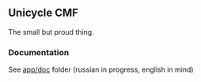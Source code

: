 ## Unicycle CMF

The small but proud thing.

### Documentation

See [app/doc](app/doc) folder (russian in progress, english in mind)